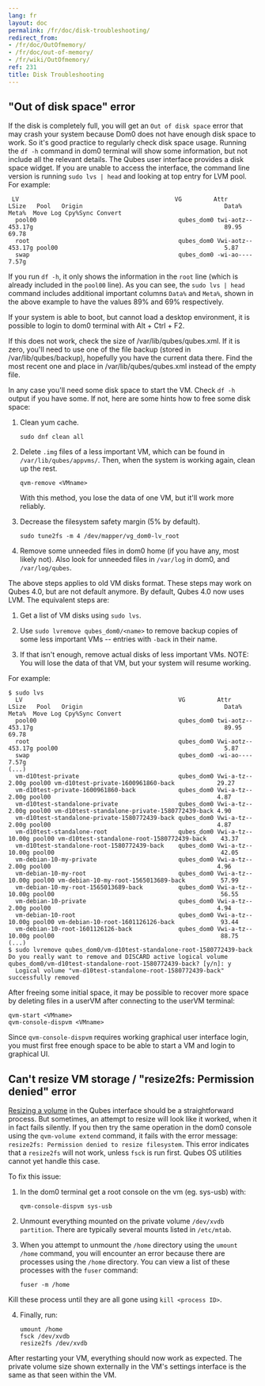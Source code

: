 ```yaml
---
lang: fr
layout: doc
permalink: /fr/doc/disk-troubleshooting/
redirect_from:
- /fr/doc/OutOfmemory/
- /fr/doc/out-of-memory/
- /fr/wiki/OutOfmemory/
ref: 231
title: Disk Troubleshooting
---
```


## "Out of disk space" error ##
<a id="out-of-disk-space-error"></a>

If the disk is completely full, you will get an `Out of disk space` error that may crash your system because Dom0 does not have enough disk space to work.
So it's good practice to regularly check disk space usage.
Running the `df -h` command in dom0 terminal will show some information, but not include all the relevant details.
The Qubes user interface provides a disk space widget.
If you are unable to access the interface, the command line version is running `sudo lvs | head` and looking at top entry for LVM pool.
For example:

~~~
 LV                                            VG         Attr       LSize   Pool   Origin                                        Data%  Meta%  Move Log Cpy%Sync Convert
  pool00                                        qubes_dom0 twi-aotz-- 453.17g                                                      89.95  69.78
  root                                          qubes_dom0 Vwi-aotz-- 453.17g pool00                                               5.87
  swap                                          qubes_dom0 -wi-ao----   7.57g
~~~

If you run `df -h`, it only shows the information in the `root` line (which is already included in the `pool00` line).
As you can see, the `sudo lvs | head` command includes additional important columns `Data%` and `Meta%`, shown in the above example to have the values 89% and 69% respectively.

If your system is able to boot, but cannot load a desktop environment, it is possible to login to dom0 terminal with Alt + Ctrl + F2.

If this does not work, check the size of /var/lib/qubes/qubes.xml.
If it is zero, you'll need to use one of the file backup (stored in /var/lib/qubes/backup), hopefully you have the current data there.
Find the most recent one and place in /var/lib/qubes/qubes.xml instead of the empty file.

In any case you'll need some disk space to start the VM. Check `df -h` output if you have some.
If not, here are some hints how to free some disk space:

1. Clean yum cache.

    ~~~
    sudo dnf clean all
    ~~~

2. Delete `.img` files of a less important VM, which can be found in `/var/lib/qubes/appvms/`.
    Then, when the system is working again, clean up the rest.

    ~~~
    qvm-remove <VMname>
    ~~~

    With this method, you lose the data of one VM, but it'll work more reliably.

3. Decrease the filesystem safety margin (5% by default).

    ~~~
    sudo tune2fs -m 4 /dev/mapper/vg_dom0-lv_root
    ~~~

4. Remove some unneeded files in dom0 home (if you have any, most likely not). Also look for unneeded files in `/var/log` in dom0, and `/var/log/qubes`.

The above steps applies to old VM disks format. These steps may work on Qubes 4.0, but are not default anymore. By default, Qubes 4.0 now uses LVM. The equivalent steps are:

1. Get a list of VM disks using `sudo lvs`.

2. Use `sudo lvremove qubes_dom0/<name>` to remove backup copies of some less important VMs -- entries with `-back` in their name.

3. If that isn't enough, remove actual disks of less important VMs. NOTE: You will lose the data of that VM, but your system will resume working.

For example:

~~~
$ sudo lvs
  LV                                            VG         Attr       LSize   Pool   Origin                                        Data%  Meta%  Move Log Cpy%Sync Convert
  pool00                                        qubes_dom0 twi-aotz-- 453.17g                                                      89.95  69.78
  root                                          qubes_dom0 Vwi-aotz-- 453.17g pool00                                               5.87
  swap                                          qubes_dom0 -wi-ao----   7.57g
(...)
  vm-d10test-private                            qubes_dom0 Vwi-a-tz--   2.00g pool00 vm-d10test-private-1600961860-back            29.27
  vm-d10test-private-1600961860-back            qubes_dom0 Vwi-a-tz--   2.00g pool00                                               4.87
  vm-d10test-standalone-private                 qubes_dom0 Vwi-a-tz--   2.00g pool00 vm-d10test-standalone-private-1580772439-back 4.90
  vm-d10test-standalone-private-1580772439-back qubes_dom0 Vwi-a-tz--   2.00g pool00                                               4.87
  vm-d10test-standalone-root                    qubes_dom0 Vwi-a-tz--  10.00g pool00 vm-d10test-standalone-root-1580772439-back    43.37
  vm-d10test-standalone-root-1580772439-back    qubes_dom0 Vwi-a-tz--  10.00g pool00                                               42.05
  vm-debian-10-my-private                       qubes_dom0 Vwi-a-tz--   2.00g pool00                                               4.96
  vm-debian-10-my-root                          qubes_dom0 Vwi-a-tz--  10.00g pool00 vm-debian-10-my-root-1565013689-back          57.99
  vm-debian-10-my-root-1565013689-back          qubes_dom0 Vwi-a-tz--  10.00g pool00                                               56.55
  vm-debian-10-private                          qubes_dom0 Vwi-a-tz--   2.00g pool00                                               4.94
  vm-debian-10-root                             qubes_dom0 Vwi-a-tz--  10.00g pool00 vm-debian-10-root-1601126126-back             93.44
  vm-debian-10-root-1601126126-back             qubes_dom0 Vwi-a-tz--  10.00g pool00                                               88.75
(...)
$ sudo lvremove qubes_dom0/vm-d10test-standalone-root-1580772439-back
Do you really want to remove and DISCARD active logical volume qubes_dom0/vm-d10test-standalone-root-1580772439-back? [y/n]: y
  Logical volume "vm-d10test-standalone-root-1580772439-back" successfully removed
~~~

After freeing some initial space, it may be possible to recover more space by deleting files in a userVM after connecting to the userVM terminal:

~~~
qvm-start <VMname>
qvm-console-dispvm <VMname>
~~~

Since `qvm-console-dispvm` requires working graphical user interface login, you must first free enough space to be able to start a VM and login to graphical UI.

## Can't resize VM storage / "resize2fs: Permission denied" error ##
<a id="cant-resize-vm-storage--resize2fs-permission-denied-error"></a>

[Resizing a volume](/fr/doc/resize-disk-image/) in the Qubes interface should be a straightforward process.
But sometimes, an attempt to resize will look like it worked, when it in fact fails silently.
If you then try the same operation in the dom0 console using the `qvm-volume extend` command, it fails with the error message: `resize2fs: Permission denied to resize filesystem`.
This error indicates that a `resize2fs` will not work, unless `fsck` is run first.
Qubes OS utilities cannot yet handle this case.

To fix this issue:

1. In the dom0 terminal get a root console on the vm (eg. sys-usb) with:

    ~~~
    qvm-console-dispvm sys-usb
    ~~~

2. Unmount everything mounted on the private volume `/dev/xvdb partition`.
There are typically several mounts listed in `/etc/mtab`.

3. When you attempt to unmount the `/home` directory using the `umount /home` command, you will encounter an error because there are processes using the `/home` directory. You can view a list of these processes with the `fuser` command:

    ~~~
    fuser -m /home
    ~~~

Kill these process until they are all gone using `kill <process ID>`.

4. Finally, run:

    ~~~
    umount /home
    fsck /dev/xvdb
    resize2fs /dev/xvdb
    ~~~

After restarting your VM, everything should now work as expected.
The private volume size shown externally in the VM's settings interface is the same as that seen within the VM.